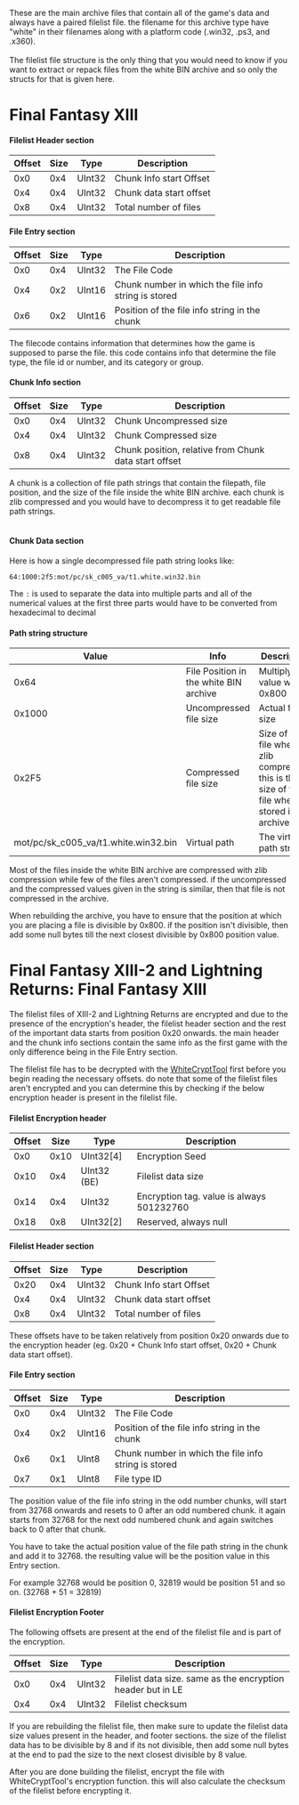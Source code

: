 These are the main archive files that contain all of the game's data and always have a paired filelist file. the filename for this archive type have "white" in their filenames along with a platform code (.win32, .ps3, and .x360). 
<br><br>The filelist file structure is the only thing that you would need to know if you want to extract or repack files from the white BIN archive and so only the structs for that is given here.

# Final Fantasy XIII

#### Filelist Header section
| Offset | Size | Type | Description |
| --- | --- | --- | --- |
| 0x0 | 0x4 | UInt32 | Chunk Info start Offset |
| 0x4 | 0x4 | UInt32 | Chunk data start offset |
| 0x8 | 0x4 | UInt32 | Total number of files |

#### File Entry section
| Offset | Size | Type | Description |
| --- | --- | --- | --- |
| 0x0 | 0x4 | UInt32 | The File Code |
| 0x4 | 0x2 | UInt16 | Chunk number in which the file info string is stored |
| 0x6 | 0x2 | UInt16 | Position of the file info string in the chunk |

The filecode contains information that determines how the game is supposed to parse the file. this code contains info that determine the file type, the file id or number, and its category or group.

#### Chunk Info section
| Offset | Size | Type | Description |
| --- | --- | --- | --- |
| 0x0 | 0x4 | UInt32 | Chunk Uncompressed size |
| 0x4 | 0x4 | UInt32 | Chunk Compressed size |
| 0x8 | 0x4 | UInt32 | Chunk position, relative from Chunk data start offset |

A chunk is a collection of file path strings that contain the filepath, file position, and the size of the file inside the white BIN archive. each chunk is zlib compressed and you would have to decompress it to get readable file path strings.<br><br>

#### Chunk Data section
Here is how a single decompressed file path string looks like:
```
64:1000:2f5:mot/pc/sk_c005_va/t1.white.win32.bin
```
The ```:``` is used to separate the data into multiple parts and all of the numerical values at the first three parts would have to be converted from hexadecimal to decimal

#### Path string structure
| Value | Info | Description |
| --- | --- | --- |
| 0x64 | File Position in the white BIN archive | Multiply this value with 0x800 | 
| 0x1000 | Uncompressed file size | Actual file size |
| 0x2F5 | Compressed file size | Size of the file when its zlib compressed, this is the size of the file when stored in the archive |
| mot/pc/sk_c005_va/t1.white.win32.bin | Virtual path | The virtual path string |

Most of the files inside the white BIN archive are compressed with zlib compression while few of the files aren't compressed. if the uncompressed and the compressed values given in the string is similar, then that file is not compressed in the archive. 

When rebuilding the archive, you have to ensure that the position at which you are placing a file is divisible by 0x800. if the position isn't divisible, then add some null bytes till the next closest divisible by 0x800 position value.


# Final Fantasy XIII-2 and Lightning Returns: Final Fantasy XIII

The filelist files of XIII-2 and Lightning Returns are encrypted and due to the presence of the encryption's header, the filelist header section and the rest of the important data starts from position 0x20 onwards. the main header and the chunk info sections contain the same info as the first game with the only difference being in the File Entry section. 

The filelist file has to be decrypted with the [WhiteCryptTool](https://github.com/Surihix/WhiteCryptTool) first before you begin reading the necessary offsets. do note that some of the filelist files aren't encrypted and you can determine this by checking if the below encryption header is present in the filelist file.

#### Filelist Encryption header
| Offset | Size | Type | Description |
| --- | --- | --- | --- |
| 0x0 | 0x10 | UInt32[4] | Encryption Seed |
| 0x10 | 0x4 | UInt32 (BE) | Filelist data size |
| 0x14 | 0x4 | UInt32 | Encryption tag. value is always 501232760 |
| 0x18 | 0x8 | UInt32[2] | Reserved, always null |

#### Filelist Header section
| Offset | Size | Type | Description |
| --- | --- | --- | --- |
| 0x20 | 0x4 | UInt32 | Chunk Info start Offset |
| 0x4 | 0x4 | UInt32 | Chunk data start offset |
| 0x8 | 0x4 | UInt32 | Total number of files |

These offsets have to be taken relatively from position 0x20 onwards due to the encryption header (eg. 0x20 + Chunk Info start offset, 0x20 + Chunk data start offset).
<br>

#### File Entry section
| Offset | Size | Type | Description |
| --- | --- | --- | --- |
| 0x0 | 0x4 | UInt32 | The File Code |
| 0x4 | 0x2 | UInt16 | Position of the file info string in the chunk |
| 0x6 | 0x1 | UInt8 | Chunk number in which the file info string is stored |
| 0x7 | 0x1 | UInt8 | File type ID |

The position value of the file info string in the odd number chunks, will start from 32768 onwards and resets to 0 after an odd numbered chunk. it again starts from 32768 for the next odd numbered chunk and again switches back to 0 after that chunk. 

You have to take the actual position value of the file path string in the chunk and add it to 32768. the resulting value will be the position value in this Entry section.

For example 32768 would be position 0, 32819 would be position 51 and so on. (32768 + 51 = 32819)
<br>

#### Filelist Encryption Footer

The following offsets are present at the end of the filelist file and is part of the encryption.

| Offset | Size | Type | Description |
| --- | --- | --- | --- |
| 0x0 | 0x4 | UInt32 | Filelist data size. same as the encryption header but in LE |
| 0x4 | 0x4 | UInt32 | Filelist checksum |

If you are rebuilding the filelist file, then make sure to update the filelist data size values present in the header, and footer sections. the size of the filelist data has to be divisible by 8 and if its not divisible, then add some null bytes at the end to pad the size to the next closest divisible by 8 value. 

After you are done building the filelist, encrypt the file with WhiteCryptTool's encryption function. this will also calculate the checksum of the filelist before encrypting it.